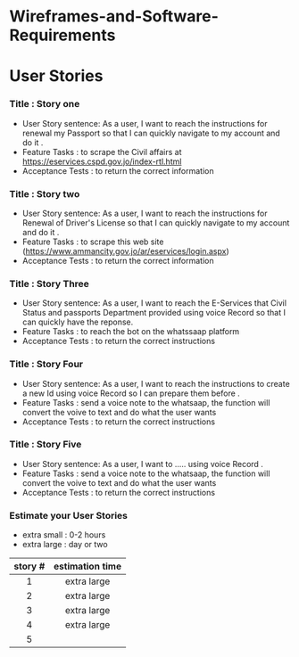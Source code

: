 # Wireframes-and-Software-Requirements

# User Stories
### Title : Story one

- User Story sentence:
As a user, I want to reach the instructions for renewal my Passport so that I can quickly navigate to my account and do it .
- Feature Tasks : to scrape the Civil affairs at https://eservices.cspd.gov.jo/index-rtl.html
- Acceptance Tests : to return the correct information

### Title : Story two

- User Story sentence:
As a user, I want to reach the instructions for Renewal of Driver's License so that I can quickly navigate to my account and do it .
- Feature Tasks : to scrape this web site (https://www.ammancity.gov.jo/ar/eservices/login.aspx)
- Acceptance Tests : to return the correct information

### Title : Story Three

- User Story sentence:
As a user, I want to reach the E-Services that Civil Status and passports Department provided using voice Record so that I can quickly have the reponse.
- Feature Tasks : to reach the bot on the whatssaap platform 
- Acceptance Tests : to return the correct instructions

### Title : Story Four

- User Story sentence:
As a user, I want to reach the instructions to create a new Id  using voice Record so I can prepare them before  .
- Feature Tasks : send a voice note to the whatsaap, the function will convert the voive to text and do what the user wants 
- Acceptance Tests :  to return the correct instructions

### Title : Story Five

- User Story sentence:
As a user, I want to ..... using voice Record .
- Feature Tasks : send a voice note to the whatsaap, the function will convert the voive to text and do what the user wants 
- Acceptance Tests :  to return the correct instructions

### Estimate your User Stories

- extra small : 0-2 hours
- extra large : day or two

| story #       | estimation time |
|:-------------:|:---------------:|
|1|extra large|
|2|extra large|
|3|extra large|
|4|extra large|
|5||

